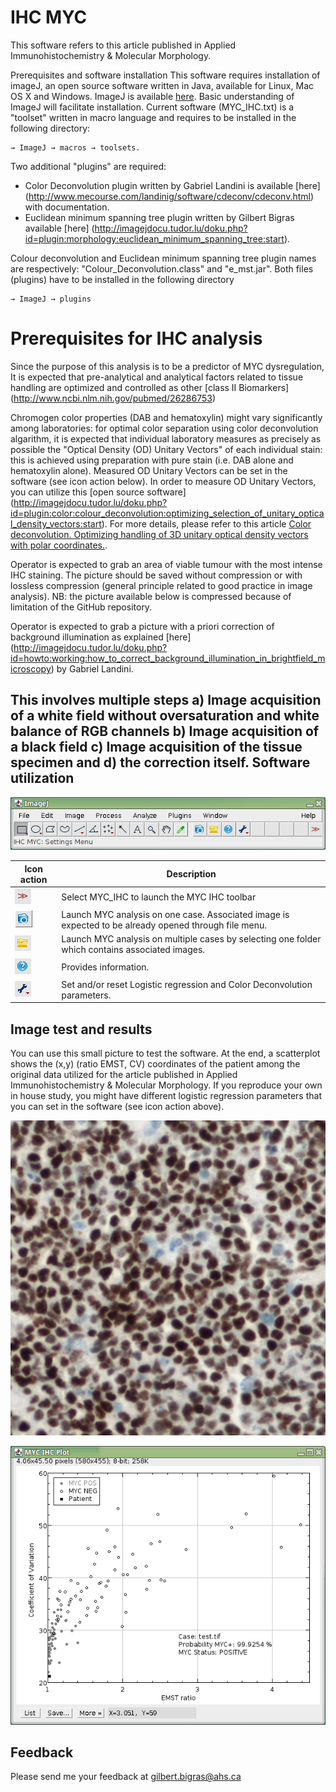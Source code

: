 
IHC MYC
==========
This software refers to this article published in Applied Immunohistochemistry & Molecular Morphology.

Prerequisites and software installation
This software requires installation of imageJ, an open source software written in Java, available for Linux, Mac OS X and Windows. ImageJ is available [here](https://imagej.nih.gov/ij/). Basic understanding of ImageJ will facilitate installation.
Current software (MYC_IHC.txt) is a "toolset" written in macro language and requires to be installed in the following directory:
```
→ ImageJ → macros → toolsets.
```

Two additional "plugins" are required:
* Color Deconvolution plugin written by Gabriel Landini is available [here] (http://www.mecourse.com/landinig/software/cdeconv/cdeconv.html) with documentation.
* Euclidean minimum spanning tree plugin written by Gilbert Bigras available [here] (http://imagejdocu.tudor.lu/doku.php?id=plugin:morphology:euclidean_minimum_spanning_tree:start).

Colour deconvolution and Euclidean minimum spanning tree plugin names are respectively: "Colour_Deconvolution.class" and "e_mst.jar". Both files (plugins) have to be installed in the following directory
```
→ ImageJ → plugins
```
Prerequisites for IHC analysis
==========
Since the purpose of this analysis is to be a predictor of MYC dysregulation, It is expected that pre-analytical and analytical factors related to tissue handling are optimized and controlled as other [class II Biomarkers] (http://www.ncbi.nlm.nih.gov/pubmed/26286753)

Chromogen color properties (DAB and hematoxylin) might vary significantly among laboratories: for optimal color separation using color deconvolution algarithm, it is expected that individual laboratory measures as precisely as possible the "Optical Density (OD) Unitary Vectors" of each individual stain: this is achieved using preparation with pure stain (i.e. DAB alone and hematoxylin alone). Measured OD Unitary Vectors can be set in the software (see icon action below).
In order to measure OD Unitary Vectors, you can utilize this [open source software] (http://imagejdocu.tudor.lu/doku.php?id=plugin:color:colour_deconvolution:optimizing_selection_of_unitary_optical_density_vectors:start). For more details, please refer to this article [Color deconvolution. Optimizing handling of 3D unitary optical density vectors with polar coordinates.](http://www.ncbi.nlm.nih.gov/pubmed/23016461).

Operator is expected to grab an area of viable tumour with the most intense IHC staining. The picture should be saved without compression or with lossless compression (general principle related to good practice in image analysis). NB: the picture available below is compressed because of limitation of the GitHub repository.

Operator is expected to grab a picture with a priori correction of background illumination as explained [here] (http://imagejdocu.tudor.lu/doku.php?id=howto:working:how_to_correct_background_illumination_in_brightfield_microscopy) by Gabriel Landini.

This involves multiple steps a) Image acquisition of a white field without oversaturation and white balance of RGB channels b) Image acquisition of a black field c) Image acquisition of the tissue specimen and d) the correction itself.
Software utilization
---------------
![hello](/pictures/ImageJ_034.png) 

Icon action | Description
------------ | -------------
![](/pictures/selector.png) | Select MYC_IHC to launch the MYC IHC toolbar 
![](/pictures/onepicture.png) | Launch MYC analysis on one case. Associated image is expected to be already opened through file menu.
![](/pictures/folder.png) | Launch MYC analysis on multiple cases by selecting one folder which contains associated images.
![](/pictures/info.png) | Provides information.
![](/pictures/setparameters.png) | Set and/or reset Logistic regression and Color Deconvolution parameters.


Image test and results
-----------------
You can use this small picture to test the software. At the end, a scatterplot shows the (x,y) (ratio EMST, CV) coordinates of the patient among the original data utilized for the article published in Applied Immunohistochemistry & Molecular Morphology. If you reproduce your own in house study, you might have different logistic regression parameters that you can set in the software (see icon action above).

![](/pictures/test.jpg)

![](/pictures/results.png)

Feedback
-----------------

Please send me your feedback at gilbert.bigras@ahs.ca

